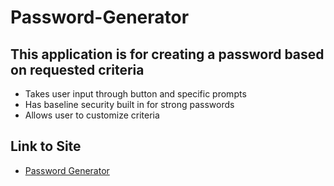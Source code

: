 # Password-Generator

## This application is for creating a password based on requested criteria
- Takes user input through button and specific prompts
- Has baseline security built in for strong passwords
- Allows user to customize criteria

## Link to Site
- [Password Generator](https://gunnysensei.github.io/Password-Generator/)
